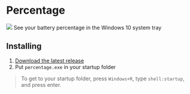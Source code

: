 # Percentage
![](https://raw.githubusercontent.com/soleon/percentage/master/percentage.png)
See your battery percentage in the Windows 10 system tray

## Installing
1. [Download the latest release](https://github.com/soleon/percentage/releases)
2. Put `percentage.exe` in your startup folder

> To get to your startup folder, press `Windows+R`, type `shell:startup`, and press enter.